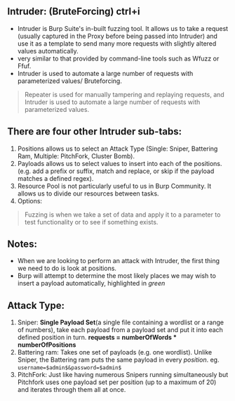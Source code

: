 ## Intruder: (BruteForcing) ctrl+i
- Intruder is Burp Suite's in-built fuzzing tool. It allows us to take a request (usually captured in the Proxy before being passed into Intruder) and use it as a template to send many more requests with slightly altered values automatically.
- very similar to that provided by command-line tools such as Wfuzz or Ffuf.
- Intruder is used to automate a large number of requests with parameterized values/ Bruteforcing.

> Repeater is used for manually tampering and replaying requests, and Intruder is used to automate a large number of requests with parameterized values.

## There are four other Intruder sub-tabs:
1. Positions allows us to select an Attack Type (Single: Sniper, Battering Ram, Multiple: PitchFork, Cluster Bomb).
2. Payloads allows us to select values to insert into each of the positions. (e.g. add a prefix or suffix, match and replace, or skip if the payload matches a defined regex).
3. Resource Pool is not particularly useful to us in Burp Community. It allows us to divide our resources between tasks.
4. Options: 

> Fuzzing is when we take a set of data and apply it to a parameter to test functionality or to see if something exists.

## Notes:
- When we are looking to perform an attack with Intruder, the first thing we need to do is look at positions.
- Burp will attempt to determine the most likely places we may wish to insert a payload automatically, highlighted in $green$

## Attack Type:
1. Sniper: **Single Payload Set**(a single file containing a wordlist or a range of numbers), take each payload from a payload set and put it into each defined position in turn. **requests = numberOfWords * numberOfPositions**
2. Battering ram: Takes one set of payloads (e.g. one wordlist). Unlike Sniper, the Battering ram puts the same payload in every $position$. eg. `username=$admin$&password=$admin$`
3. PitchFork: Just like having numerous Snipers running simultaneously but Pitchfork uses one payload set per position (up to a maximum of 20) and iterates through them all at once.
